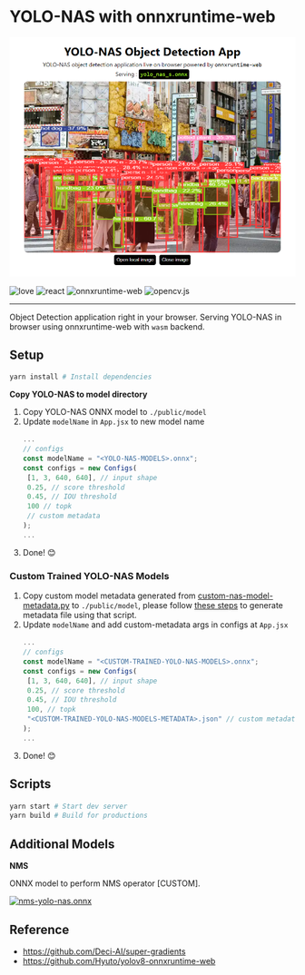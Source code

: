 # YOLO-NAS with onnxruntime-web

<p align="center">
  <img src="./sample.png" />
</p>

![love](https://img.shields.io/badge/Made%20with-🖤-white)
![react](https://img.shields.io/badge/React-blue?logo=react)
![onnxruntime-web](https://img.shields.io/badge/onnxruntime--web-white?logo=onnx&logoColor=black)
![opencv.js](https://img.shields.io/badge/opencv.js-green?logo=opencv)

---

Object Detection application right in your browser.
Serving YOLO-NAS in browser using onnxruntime-web with `wasm` backend.

## Setup

```bash
yarn install # Install dependencies
```

**Copy YOLO-NAS to model directory**

1. Copy YOLO-NAS ONNX model to `./public/model`
2. Update `modelName` in `App.jsx` to new model name
   ```jsx
   ...
   // configs
   const modelName = "<YOLO-NAS-MODELS>.onnx";
   const configs = new Configs(
    [1, 3, 640, 640], // input shape
    0.25, // score threshold
    0.45, // IOU threshold
    100 // topk
    // custom metadata
   );
   ...
   ```
3. Done! 😊

### Custom Trained YOLO-NAS Models

1. Copy custom model metadata generated from [custom-nas-model-metadata.py](https://gist.github.com/Hyuto/f3db1c0c2c36308284e101f441c2555f) to `./public/model`, please follow [these steps](https://github.com/Hyuto/yolo-nas-onnx/tree/master/yolo-nas-py#custom-model) to generate metadata file using that script.
2. Update `modelName` and add custom-metadata args in configs at `App.jsx`
   ```jsx
   ...
   // configs
   const modelName = "<CUSTOM-TRAINED-YOLO-NAS-MODELS>.onnx";
   const configs = new Configs(
    [1, 3, 640, 640], // input shape
    0.25, // score threshold
    0.45, // IOU threshold
    100, // topk
    "<CUSTOM-TRAINED-YOLO-NAS-MODELS-METADATA>.json" // custom metadata
   );
   ...
   ```
3. Done! 😊

## Scripts

```bash
yarn start # Start dev server
yarn build # Build for productions
```

## Additional Models

**NMS**

ONNX model to perform NMS operator [CUSTOM].

[![nms-yolo-nas.onnx](https://img.shields.io/badge/nms--yolo--nas.onnx-black?logo=onnx)](https://netron.app/?url=https://raw.githubusercontent.com/Hyuto/yolo-nas-onnx/master/yolo-nas-web/public/model/nms-yolo-nas.onnx)

## Reference

- https://github.com/Deci-AI/super-gradients
- https://github.com/Hyuto/yolov8-onnxruntime-web

